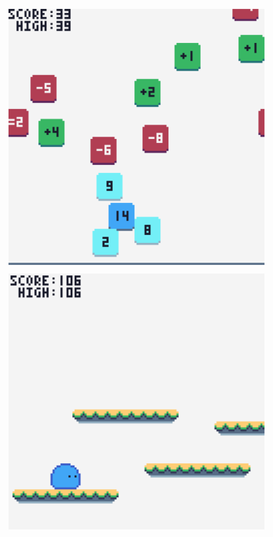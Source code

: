 [![numbers](numbers/screenshot.png)](https://games.0x01.me/numbers/)

[![jump](jump/screenshot.png)](https://games.0x01.me/jump/)
